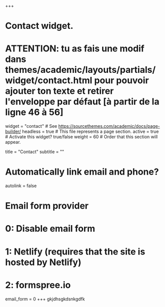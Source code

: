 +++
# Contact widget.
# ATTENTION: tu as fais une modif dans themes/academic/layouts/partials/widget/contact.html pour pouvoir ajouter ton texte et retirer l'enveloppe par défaut [à partir de la ligne 46 à 56]
widget = "contact"  # See https://sourcethemes.com/academic/docs/page-builder/
headless = true  # This file represents a page section.
active = true  # Activate this widget? true/false
weight = 60  # Order that this section will appear.

title = "Contact"
subtitle = ""

# Automatically link email and phone?
autolink = false

# Email form provider
#   0: Disable email form
#   1: Netlify (requires that the site is hosted by Netlify)
#   2: formspree.io
email_form = 0
+++
gkjdhsgkdsnkgdfk
